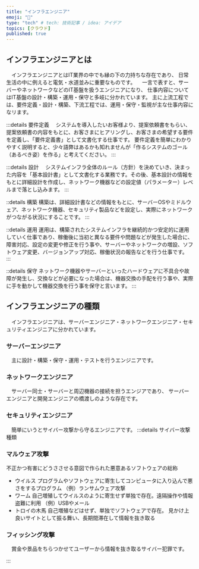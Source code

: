 ```yaml
---
title: "インフラエンジニア"
emoji: "👏"
type: "tech" # tech: 技術記事 / idea: アイデア
topics: [クラウド]
published: true
---
```

## インフラエンジニアとは
　インフラエンジニアとはIT業界の中でも縁の下の力持ちな存在であり、
日常生活の中に例えると電気・水道並みに重要なものです。
　一言で表すと、サーバーやネットワークなどのIT基盤を扱うエンジニアになり、
仕事内容についてはIT基盤の設計・構築・運用・保守と多岐に分かれています。
主に上流工程では、要件定義・設計・構築、下流工程では、運用・保守・監視が主な仕事内容になリます。

:::details 要件定義
　システムを導入したいお客様より、提案依頼書をもらい、提案依頼書の内容をもとに、お客さまにヒアリングし、お客さまの希望する要件を定義し、「要件定義書」として文書化する仕事です。
要件定義を簡単にわかりやすく説明すると、少々語弊はあるかも知れませんが「作るシステムのゴール（あるべき姿）を作る」と考えてください。
:::

:::details 設計
　システムインフラ全体のルール（方針）を決めていき、決まった内容を「基本設計書」として文書化する業務です。その後、基本設計の情報をもとに詳細設計を作成し、ネットワーク機器などの設定値（パラメーター）レベルまで落とし込みます。
:::

::details 構築
構築は、詳細設計書などの情報をもとに、サーバーOSやミドルウェア、ネットワーク機器、セキュリティ製品などを設定し、実際にネットワークがつながる状況にすることです。
:::

::details 運用
運用は、構築されたシステムインフラを継続的かつ安定的に運用していく仕事であり、稼働後に当初と異なる要件や問題などが発生した場合に、障害対応、設定の変更や修正を行う事や、サーバーやネットワークの増設、ソフトウェア変更、バージョンアップ対応、稼働状況の報告などを行う仕事です。
:::

::details 保守
ネットワーク機器やサーバーといったハードウェアに不具合や故障が発生し、交換などが必要になった場合は、機器交換の手配を行う事や、実際に手を動かして機器交換を行う事を保守と言います。
:::


## インフラエンジニアの種類
　インフラエンジニアは、サーバーエンジニア・ネットワークエンジニア・セキュリティエンジニアに分かれています。
　
### サーバーエンジニア
　主に設計・構築・保守・運用・テストを行うエンジニアです。
　
### ネットワークエンジニア
　サーバー同士・サーバーと周辺機器の接続を担うエンジアであり、
サーバーエンジニアと開発エンジニアの橋渡しのような存在です。

### セキュリティエンジニア
　簡単にいうとサイバー攻撃から守るエンジニアです。
:::details サイバー攻撃種類
### マルウェア攻撃
不正かつ有害にどうささせる意図で作られた悪意あるソフトウェアの総称
* ウイルス
プログラムやソフトウェアに寄生してコンピュータに入り込んで悪さをするプログラム
（例）ランサムウェア攻撃
* ワーム
自己増殖してウイルスのように寄生せず単独で存在。遠隔操作や情報盗難に利用
（例）USBやメール
* トロイの木馬
自己増殖などはせず、単独でソフトウェアで存在。
見かけ上良いサイトとして振る舞い、長期間滞在して情報を抜き取る


### フィッシング攻撃
　賞金や景品をちらつかせてユーザーから情報を抜き取るサイバー犯罪です。

:::





